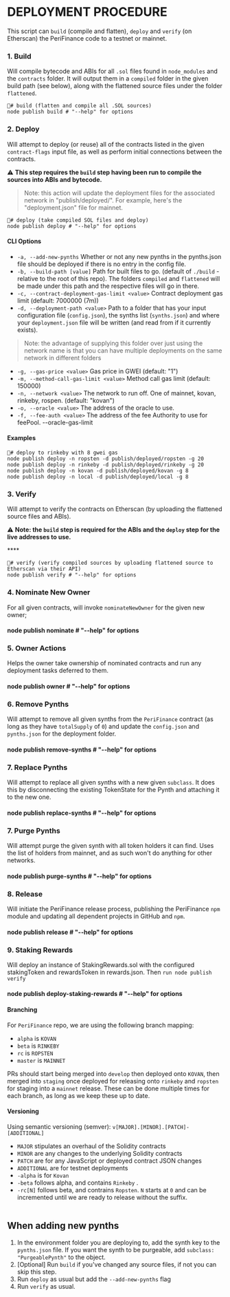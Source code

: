 # DEPLOYMENT PROCEDURE

This script can `build` \(compile and flatten\), `deploy` and `verify` \(on Etherscan\) the PeriFinance code to a testnet or mainnet.

### 1. Build <a id="1-build"></a>

Will compile bytecode and ABIs for all `.sol` files found in `node_modules` and the `contracts` folder. It will output them in a `compiled` folder in the given build path \(see below\), along with the flattened source files under the folder `flattened`.

```text
# build (flatten and compile all .SOL sources)
node publish build # "--help" for options
```

### 2. Deploy <a id="2-deploy"></a>

Will attempt to deploy \(or reuse\) all of the contracts listed in the given `contract-flags` input file, as well as perform initial connections between the contracts.

:warning: **This step requires the `build` step having been run to compile the sources into ABIs and bytecode.**

> Note: this action will update the deployment files for the associated network in "publish/deployed/". For example, here's the "deployment.json" file for mainnet.

```text
# deploy (take compiled SOL files and deploy)
node publish deploy # "--help" for options
```

#### CLI Options <a id="cli-options"></a>

* `-a, --add-new-pynths` Whether or not any new pynths in the pynths.json file should be deployed if there is no entry in the config file.
* `-b, --build-path [value]` Path for built files to go. \(default of `./build` - relative to the root of this repo\). The folders `compiled` and `flattened` will be made under this path and the respective files will go in there.
* `-c, --contract-deployment-gas-limit <value>` Contract deployment gas limit \(default: 7000000 \(7m\)\)
* `-d, --deployment-path <value>` Path to a folder that has your input configuration file \(`config.json`\), the synths list \(`synths.json`\) and where your `deployment.json` file will be written \(and read from if it currently exists\).  

> Note: the advantage of supplying this folder over just using the network name is that you can have multiple deployments on the same network in different folders

* `-g, --gas-price <value>` Gas price in GWEI \(default: "1"\)
* `-m, --method-call-gas-limit <value>` Method call gas limit \(default: 150000\)
* `-n, --network <value>` The network to run off. One of mainnet, kovan, rinkeby, rospen. \(default: "kovan"\)
* `-o, --oracle <value>` The address of the oracle to use. 
* `-f, --fee-auth <value>` The address of the fee Authority to use for feePool.  --oracle-gas-limit 

#### Examples <a id="examples"></a>

```text
# deploy to rinkeby with 8 gwei gas
node publish deploy -n ropsten -d publish/deployed/ropsten -g 20
node publish deploy -n rinkeby -d publish/deployed/rinkeby -g 20
node publish deploy -n kovan -d publish/deployed/kovan -g 8
node publish deploy -n local -d publish/deployed/local -g 8
```

### 3. Verify <a id="3-verify"></a>

Will attempt to verify the contracts on Etherscan \(by uploading the flattened source files and ABIs\).

:warning: **Note: the `build` step is required for the ABIs and the `deploy` step for the live addresses to use.**

\*\*\*\*

```text
# verify (verify compiled sources by uploading flattened source to Etherscan via their API)
node publish verify # "--help" for options
```

### 4. Nominate New Owner <a id="4-nominate-new-owner"></a>

For all given contracts, will invoke `nominateNewOwner` for the given new owner;

#### node publish nominate \# "--help" for options

### 5. Owner Actions <a id="5-owner-actions"></a>

Helps the owner take ownership of nominated contracts and run any deployment tasks deferred to them.

#### node publish owner \# "--help" for options

### 6. Remove **P**ynths <a id="6-remove-synths"></a>

Will attempt to remove all given synths from the `PeriFinance` contract \(as long as they have `totalSupply` of `0`\) and update the `config.json` and `pynths.json` for the deployment folder.

#### node publish remove-synths \# "--help" for options

### 7. Replace Pynths <a id="7-replace-synths"></a>

Will attempt to replace all given synths with a new given `subclass`. It does this by disconnecting the existing TokenState for the Pynth and attaching it to the new one.

#### node publish replace-synths \# "--help" for options

### 7. Purge Pynths <a id="7-purge-synths"></a>

Will attempt purge the given synth with all token holders it can find. Uses the list of holders from mainnet, and as such won't do anything for other networks.

#### node publish purge-synths \# "--help" for options

### 8. Release <a id="8-release"></a>

Will initiate the  PeriFinance release process, publishing the PeriFinance `npm` module and updating all dependent projects in GitHub and `npm`.

#### node publish release \# "--help" for options

### 9. Staking Rewards <a id="9-staking-rewards"></a>

Will deploy an instance of StakingRewards.sol with the configured stakingToken and rewardsToken in rewards.json. Then `run node publish verify`

#### node publish deploy-staking-rewards \# "--help" for options

#### Branching <a id="branching"></a>

For `PeriFinance` repo, we are using the following branch mapping:

* `alpha` is `KOVAN`
* `beta` is `RINKEBY`
* `rc` is `ROPSTEN`
* `master` is `MAINNET`

PRs should start being merged into `develop` then deployed onto `KOVAN`, then merged into `staging` once deployed for releasing onto `rinkeby` and `ropsten` for staging into a `mainnet` release. These can be done multiple times for each branch, as long as we keep these up to date.

#### Versioning <a id="versioning"></a>

Using semantic versioning \(semver\): `v[MAJOR].[MINOR].[PATCH]-[ADDITIONAL]`

* `MAJOR` stipulates an overhaul of the Solidity contracts
* `MINOR` are any changes to the underlying Solidity contracts
* `PATCH` are for any JavaScript or deployed contract JSON changes
* `ADDITIONAL` are for testnet deployments
* `-alpha` is for `Kovan`
* `-beta` follows alpha, and contains `Rinkeby` .
* `-rc[N]` follows beta, and contrains `Ropsten`. `N` starts at `0` and can be incremented until we are ready to release without the suffix.

|  |
| :--- |


## When adding new pynths <a id="when-adding-new-synths"></a>

1. In the environment folder you are deploying to, add the synth key to the `pynths.json` file. If you want the synth to be purgeable, add `subclass: "PurgeablePynth"` to the object.
2. \[Optional\] Run `build` if you've changed any source files, if not you can skip this step.
3. Run `deploy` as usual but add the `--add-new-pynths` flag
4. Run `verify` as usual.

